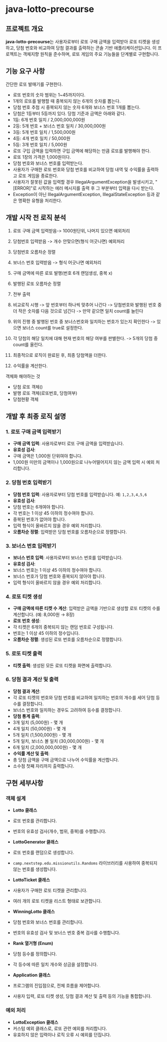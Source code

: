 # java-lotto-precourse

## 프로젝트 개요

**java-lotto-precourse**는 사용자로부터 로또 구매 금액을 입력받아 로또 티켓을 생성하고, 당첨 번호와 비교하여 당첨 결과를 출력하는 콘솔 기반 애플리케이션입니다. 이 프로젝트는 객체지향 원칙을 준수하며, 로또 게임의 주요 기능들을 단계별로 구현합니다.

## 기능 요구 사항

간단한 로또 발매기를 구현한다.

- 로또 번호의 숫자 범위는 1~45까지이다.
- 1개의 로또를 발행할 때 중복되지 않는 6개의 숫자를 뽑는다.
- 당첨 번호 추첨 시 중복되지 않는 숫자 6개와 보너스 번호 1개를 뽑는다.
- 당첨은 1등부터 5등까지 있다. 당첨 기준과 금액은 아래와 같다.
- 1등: 6개 번호 일치 / 2,000,000,000원
- 2등: 5개 번호 + 보너스 번호 일치 / 30,000,000원
- 3등: 5개 번호 일치 / 1,500,000원
- 4등: 4개 번호 일치 / 50,000원
- 5등: 3개 번호 일치 / 5,000원
- 로또 구입 금액을 입력하면 구입 금액에 해당하는 만큼 로또를 발행해야 한다.
- 로또 1장의 가격은 1,000원이다.
- 당첨 번호와 보너스 번호를 입력받는다.
- 사용자가 구매한 로또 번호와 당첨 번호를 비교하여 당첨 내역 및 수익률을 출력하고 로또 게임을 종료한다.
- 사용자가 잘못된 값을 입력할 경우 IllegalArgumentException을 발생시키고, "[ERROR]"로 시작하는 에러 메시지를 출력 후 그 부분부터 입력을 다시 받는다.
- Exception이 아닌 IllegalArgumentException, IllegalStateException 등과 같은 명확한 유형을 처리한다.


## 개발 시작 전 로직 분석

1. 로또 구매 금액 입력받음-> 1000원단위, 나머지 있으면 예외처리
2. 당첨번호 입력받음 -> 개수 안맞으면(형식 어긋나면) 예외처리

3. 당첨번호 오름차순 정렬

4. 보너스 번호 입력받음 -> 형식 어긋나면 예외처리

5. 구매 금액에 따른 로또 발행(번호 6개 랜덤생성, 중복 x)

6. 발행된 로또 오름차순 정렬

7. 전부 출력

8. 비교로직 시행
-> 앞 번호부터 하나씩 맞추어 나간다
-> 당첨번호와 발행된 번호 중 더 작은 숫자를 다음 것으로 넘긴다
-> 만약 같으면 일치 count를 늘린다
 9. 위의 진행 중 발행된 번호 중 보너스번호와 일치하는 번호가 있는지 확인한다
-> 있으면 보너스 count를 true로 설정한다.
10. 각 당첨의 해당 일치에 대해 현재 번호의 해당 여부를 판별한다.
-> 5개의 당첨 중 count를 올린다.

11. 최종적으로 로직이 완료된 후, 최종 당첨액을 더한다.

12. 수익률을 계산한다.

객체화 해야하는 것
- 당첨 로또 객체()
- 발행 로또 객체(로또번호, 당첨여부)
- 당첨현황 객체

## 개발 후 최종 로직 설명

### 1. 로또 구매 금액 입력받기
- **구매 금액 입력**: 사용자로부터 로또 구매 금액을 입력받습니다.
- **유효성 검사**:
 - 구매 금액은 1,000원 단위여야 합니다.
 - 1,000원 미만의 금액이나 1,000원으로 나누어떨어지지 않는 금액 입력 시 예외 처리합니다.

### 2. 당첨 번호 입력받기
- **당첨 번호 입력**: 사용자로부터 당첨 번호를 입력받습니다. 예: `1,2,3,4,5,6`
- **유효성 검사**:
 - 당첨 번호는 6개여야 합니다.
 - 각 번호는 1 이상 45 이하의 정수여야 합니다.
 - 중복된 번호가 없어야 합니다.
 - 입력 형식이 올바르지 않을 경우 예외 처리합니다.
- **오름차순 정렬**: 입력받은 당첨 번호를 오름차순으로 정렬합니다.

### 3. 보너스 번호 입력받기
- **보너스 번호 입력**: 사용자로부터 보너스 번호를 입력받습니다.
- **유효성 검사**:
 - 보너스 번호는 1 이상 45 이하의 정수여야 합니다.
 - 보너스 번호가 당첨 번호와 중복되지 않아야 합니다.
 - 입력 형식이 올바르지 않을 경우 예외 처리합니다.

### 4. 로또 티켓 생성
- **구매 금액에 따른 티켓 수 계산**: 입력받은 금액을 기반으로 생성할 로또 티켓의 수를 계산합니다. (예: 8,000원 → 8장)
- **로또 번호 생성**:
 - 각 티켓은 6개의 중복되지 않는 랜덤 번호로 구성됩니다.
 - 번호는 1 이상 45 이하의 정수입니다.
- **오름차순 정렬**: 생성된 로또 번호를 오름차순으로 정렬합니다.

### 5. 로또 티켓 출력
- **티켓 출력**: 생성된 모든 로또 티켓을 화면에 출력합니다.

### 6. 당첨 결과 계산 및 출력
- **당첨 결과 계산**:
 - 각 로또 티켓의 번호와 당첨 번호를 비교하여 일치하는 번호의 개수를 세어 당첨 등수를 결정합니다.
 - 보너스 번호와 일치하는 경우도 고려하여 등수를 결정합니다.
- **당첨 통계 출력**:
 - 3개 일치 (5,000원) - 몇 개
 - 4개 일치 (50,000원) - 몇 개
 - 5개 일치 (1,500,000원) - 몇 개
 - 5개 일치, 보너스 볼 일치 (30,000,000원) - 몇 개
 - 6개 일치 (2,000,000,000원) - 몇 개
- **수익률 계산 및 출력**:
 - 총 당첨 금액을 구매 금액으로 나누어 수익률을 계산합니다.
 - 소수점 첫째 자리까지 출력합니다.

## 구현 세부사항

### 객체 설계

- **Lotto 클래스**
 - 로또 번호를 관리합니다.
 - 번호의 유효성 검사(개수, 범위, 중복)를 수행합니다.

- **LottoGenerator 클래스**
 - 로또 번호를 랜덤으로 생성합니다.
 - `camp.nextstep.edu.missionutils.Randoms` 라이브러리를 사용하여 중복되지 않는 번호를 생성합니다.

- **LottoTicket 클래스**
 - 사용자가 구매한 로또 티켓을 관리합니다.
 - 여러 개의 로또 티켓을 리스트 형태로 보관합니다.

- **WinningLotto 클래스**
 - 당첨 번호와 보너스 번호를 관리합니다.
 - 번호의 유효성 검사 및 보너스 번호 중복 검사를 수행합니다.

- **Rank 열거형 (Enum)**
 - 당첨 등수를 정의합니다.
 - 각 등수에 따른 일치 개수와 상금을 설정합니다.

- **Application 클래스**
 - 프로그램의 진입점으로, 전체 흐름을 제어합니다.
 - 사용자 입력, 로또 티켓 생성, 당첨 결과 계산 및 출력 등의 기능을 통합합니다.

### 예외 처리

- **LottoException 클래스**
 - 커스텀 예외 클래스로, 로또 관련 예외를 처리합니다.
 - 유효하지 않은 입력이나 로직 오류 시 예외를 던집니다.
